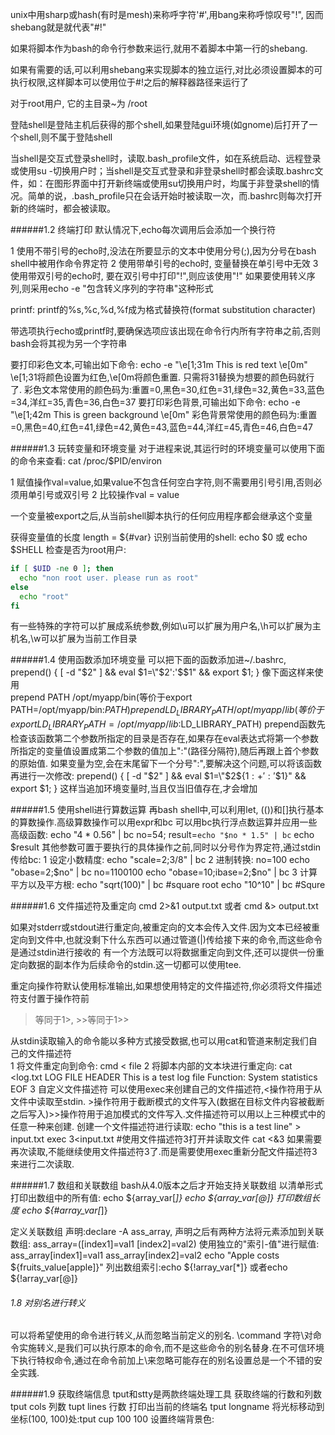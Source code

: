 unix中用sharp或hash(有时是mesh)来称呼字符'#',用bang来称呼惊叹号"!",
因而shebang就是就代表"#!"


如果将脚本作为bash的命令行参数来运行,就用不着脚本中第一行的shebang.

如果有需要的话,可以利用shebang来实现脚本的独立运行,对比必须设置脚本的可执行权限,这样脚本可以使用位于#!之后的解释器路径来运行了


对于root用户, 它的主目录~为 /root

登陆shell是登陆主机后获得的那个shell,如果登陆gui环境(如gnome)后打开了一个shell,则不属于登陆shell  

当shell是交互式登录shell时，读取.bash_profile文件，如在系统启动、远程登录或使用su -切换用户时；当shell是交互式登录和非登录shell时都会读取.bashrc文件，如：在图形界面中打开新终端或使用su切换用户时，均属于非登录shell的情况。简单的说，.bash_profile只在会话开始时被读取一次，而.bashrc则每次打开新的终端时，都会被读取。


######1.2 终端打印
默认情况下,echo每次调用后会添加一个换行符

1 使用不带引号的echo时,没法在所要显示的文本中使用分号(;),因为分号在bash shell中被用作命令界定符
2 使用带单引号的echo时, 变量替换在单引号中无效
3 使用带双引号的echo时, 要在双引号中打印"!",则应该使用"\!"
如果要使用转义序列,则采用echo -e "包含转义序列的字符串"这种形式


printf:
printf的%s,%c,%d,%f成为格式替换符(format substitution character)

带选项执行echo或printf时,要确保选项应该出现在命令行内所有字符串之前,否则bash会将其视为另一个字符串  

要打印彩色文本,可输出如下命令:
echo -e "\e[1;31m This is red text \e[0m"
\e[1;31将颜色设置为红色,\e[0m将颜色重置. 只需将31替换为想要的颜色码就行了.
彩色文本常使用的颜色码为:重置=0,黑色=30,红色=31,绿色=32,黄色=33,蓝色=34,洋红=35,青色=36,白色=37
要打印彩色背景,可输出如下命令:
echo -e "\e[1;42m This is green background \e[0m"
彩色背景常使用的颜色码为:重置=0,黑色=40,红色=41,绿色=42,黄色=43,蓝色=44,洋红=45,青色=46,白色=47


######1.3 玩转变量和环境变量
对于进程来说,其运行时的环境变量可以使用下面的命令来查看:
cat /proc/$PID/environ

1 赋值操作val=value,如果value不包含任何空白字符,则不需要用引号引用,否则必须用单引号或双引号
2 比较操作val = value

一个变量被export之后,从当前shell脚本执行的任何应用程序都会继承这个变量


获得变量值的长度 length = ${#var}
识别当前使用的shell: echo $0 或 echo $SHELL
检查是否为root用户:
```bash
if [ $UID -ne 0 ]; then
  echo "non root user. please run as root"
else
  echo "root"
fi
```

有一些特殊的字符可以扩展成系统参数,例如\u可以扩展为用户名,\h可以扩展为主机名,\w可以扩展为当前工作目录


######1.4 使用函数添加环境变量 
可以把下面的函数添加进~/.bashrc,
prepend() { [ -d "$2" ] && eval $1=\"$2':'\$$1\" && export $1; }
像下面这样来使用  
prepend PATH /opt/myapp/bin(等价于export PATH=/opt/myapp/bin:$PATH)
prepend LD_LIBRARY_PATH /opt/myapp/lib(等价于export LD_LIBRARY_PATH=/opt/myapp/lib:$LD_LIBRARY_PATH)
prepend函数先检查该函数第二个参数所指定的目录是否存在,如果存在eval表达式将第一个参数所指定的变量值设置成第二个参数的值加上":"(路径分隔符),随后再跟上首个参数的原始值.
如果变量为空,会在末尾留下一个分号":",要解决这个问题,可以将该函数再进行一次修改:
prepend() { [ -d "$2" ] && eval $1=\"$2\$\{$1:+':'\$$1\}\" && export $1; }
这样当追加环境变量时,当且仅当旧值存在,才会增加

######1.5 使用shell进行算数运算
再bash shell中,可以利用let, (())和[]执行基本的算数操作.高级算数操作可以用expr和bc
可以用bc执行浮点数运算并应用一些高级函数:
echo "4 * 0.56" | bc
no=54;
result=`echo "$no * 1.5" | bc`
echo $result
其他参数可置于要执行的具体操作之前,同时以分号作为界定符,通过stdin传给bc:
1 设定小数精度: echo "scale=2;3/8" | bc
2 进制转换: 
no=100
echo "obase=2;$no" | bc
no=1100100
echo "obase=10;ibase=2;$no" | bc
3 计算平方以及平方根:
echo "sqrt(100)" | bc #square root
echo "10^10" |  bc #Squre

######1.6 文件描述符及重定向
cmd 2>&1 output.txt 或者 cmd &> output.txt

如果对stderr或stdout进行重定向,被重定向的文本会传入文件.因为文本已经被重定向到文件中,也就没剩下什么东西可以通过管道(|)传给接下来的命令,而这些命令是通过stdin进行接收的
有一个方法既可以将数据重定向到文件,还可以提供一份重定向数据的副本作为后续命令的stdin.这一切都可以使用tee.

重定向操作符默认使用标准输出,如果想使用特定的文件描述符,你必须将文件描述符支付置于操作符前
>等同于1>, >>等同于1>>

从stdin读取输入的命令能以多种方式接受数据,也可以用cat和管道来制定我们自己的文件描述符  
1 将文件重定向到命令: cmd < file
2 将脚本内部的文本块进行重定向:
cat <<EOF>log.txt
LOG FILE HEADER
This is a test log file
Function: System statistics
EOF
3 自定义文件描述符
可以使用exec来创建自己的文件描述符,<操作符用于从文件中读取至stdin. >操作符用于截断模式的文件写入(数据在目标文件内容被截断之后写入)>>操作符用于追加模式的文件写入.文件描述符可以用以上三种模式中的任意一种来创建.
创建一个文件描述符进行读取:
echo "this is a test line" > input.txt
exec 3<input.txt #使用文件描述符3打开并读取文件
cat <&3
如果需要再次读取,不能继续使用文件描述符3了.而是需要使用exec重新分配文件描述符3来进行二次读取.


######1.7 数组和关联数组
bash从4.0版本之后才开始支持关联数组
以清单形式打印出数组中的所有值:
echo ${array_var[*]}
echo ${array_var[@]}
打印数组长度
echo ${#array_var[*]}

定义关联数组
声明:declare -A ass_array, 声明之后有两种方法将元素添加到关联数组:
ass_array=([index1]=val1 [index2]=val2)
使用独立的"索引-值"进行赋值:
ass_array[index1]=val1
ass_array[index2]=val2
echo "Apple costs ${fruits_value[apple]}"
列出数组索引:echo ${!array_var[*]} 或者echo ${!array_var[@]}

###### 1.8 对别名进行转义
可以将希望使用的命令进行转义,从而忽略当前定义的别名.
\command
字符\对命令实施转义,是我们可以执行原本的命令,而不是这些命令的别名替身.在不可信环境下执行特权命令,通过在命令前加上\来忽略可能存在的别名设置总是一个不错的安全实践.

######1.9 获取终端信息
tput和stty是两款终端处理工具
获取终端的行数和列数
tput cols 列数
tupt lines 行数
打印出当前的终端名 tput longname
将光标移动到坐标(100, 100)处:tput cup 100 100
设置终端背景色:



































